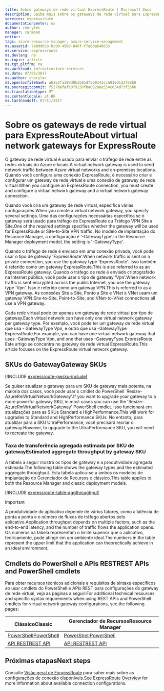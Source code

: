 ```yaml
---
title: Sobre gateways de rede virtual ExpressRoute | Microsoft Docs
description: Saiba mais sobre os gateways de rede virtual para ExpressRoute.
services: expressroute
documentationcenter: na
author: cherylmc
manager: carmonm
editor: 
tags: azure-resource-manager, azure-service-management
ms.assetid: 7e0d9658-bc00-45b0-848f-f7a6da648635
ms.service: expressroute
ms.devlang: na
ms.topic: article
ms.tgt_pltfrm: na
ms.workload: infrastructure-services
ms.date: 07/05/2017
ms.author: cherylmc
ms.openlocfilehash: a6363fa380d0bab05d7500141cc6019d1d3f68b8
ms.sourcegitcommit: f537befafb079256fba0529ee554c034d73f36b0
ms.translationtype: MT
ms.contentlocale: pt-BR
ms.lasthandoff: 07/11/2017
---
```

# <a name="about-virtual-network-gateways-for-expressroute"></a><span data-ttu-id="f231c-103">Sobre os gateways de rede virtual para ExpressRoute</span><span class="sxs-lookup"><span data-stu-id="f231c-103">About virtual network gateways for ExpressRoute</span></span>
<span data-ttu-id="f231c-104">O gateway de rede virtual é usado para enviar o tráfego de rede entre as redes virtuais do Azure e locais.</span><span class="sxs-lookup"><span data-stu-id="f231c-104">A virtual network gateway is used to send network traffic between Azure virtual networks and on-premises locations.</span></span> <span data-ttu-id="f231c-105">Quando você configura uma conexão ExpressRoute, é necessário criar e configurar um gateway de rede virtual e uma conexão de gateway de rede virtual.</span><span class="sxs-lookup"><span data-stu-id="f231c-105">When you configure an ExpressRoute connection, you must create and configure a virtual network gateway and a virtual network gateway connection.</span></span>

<span data-ttu-id="f231c-106">Quando você cria um gateway de rede virtual, especifica várias configurações.</span><span class="sxs-lookup"><span data-stu-id="f231c-106">When you create a virtual network gateway, you specify several settings.</span></span> <span data-ttu-id="f231c-107">Uma das configurações necessárias especifica se o gateway será usado para tráfego de ExpressRoute ou Tráfego VPN Site a Site.</span><span class="sxs-lookup"><span data-stu-id="f231c-107">One of the required settings specifies whether the gateway will be used for ExpressRoute or Site-to-Site VPN traffic.</span></span> <span data-ttu-id="f231c-108">No modelo de implantação do Resource Manager, a configuração é '-GatewayType'.</span><span class="sxs-lookup"><span data-stu-id="f231c-108">In the Resource Manager deployment model, the setting is '-GatewayType'.</span></span>

<span data-ttu-id="f231c-109">Quando o tráfego de rede é enviado em uma conexão privada, você pode usar o tipo de gateway 'ExpressRoute'.</span><span class="sxs-lookup"><span data-stu-id="f231c-109">When network traffic is sent on a private connection, you use the gateway type 'ExpressRoute'.</span></span> <span data-ttu-id="f231c-110">Isso também é referido como um gateway ExpressRoute.</span><span class="sxs-lookup"><span data-stu-id="f231c-110">This is also referred to as an ExpressRoute gateway.</span></span> <span data-ttu-id="f231c-111">Quando o tráfego de rede é enviado criptografado na Internet pública, você pode usar o tipo de gateway 'Vpn'.</span><span class="sxs-lookup"><span data-stu-id="f231c-111">When network traffic is sent encrypted across the public Internet, you use the gateway type 'Vpn'.</span></span> <span data-ttu-id="f231c-112">Isso é referido como um gateway VPN.</span><span class="sxs-lookup"><span data-stu-id="f231c-112">This is referred to as a VPN gateway.</span></span> <span data-ttu-id="f231c-113">As conexões Site a Site, Ponto a Site e VNet a VNet usam um gateway VPN.</span><span class="sxs-lookup"><span data-stu-id="f231c-113">Site-to-Site, Point-to-Site, and VNet-to-VNet connections all use a VPN gateway.</span></span>

<span data-ttu-id="f231c-114">Cada rede virtual pode ter apenas um gateway de rede virtual por tipo de gateway.</span><span class="sxs-lookup"><span data-stu-id="f231c-114">Each virtual network can have only one virtual network gateway per gateway type.</span></span> <span data-ttu-id="f231c-115">Por exemplo, você pode ter um gateway de rede virtual que usa - GatewayType Vpn, e outro que usa -GatewayType ExpressRoute.</span><span class="sxs-lookup"><span data-stu-id="f231c-115">For example, you can have one virtual network gateway that uses -GatewayType Vpn, and one that uses -GatewayType ExpressRoute.</span></span> <span data-ttu-id="f231c-116">Este artigo se concentra no gateway de rede virtual ExpressRoute.</span><span class="sxs-lookup"><span data-stu-id="f231c-116">This article focuses on the ExpressRoute virtual network gateway.</span></span>

## <span data-ttu-id="f231c-117"><a name="gwsku"></a>SKUs do Gateway</span><span class="sxs-lookup"><span data-stu-id="f231c-117"><a name="gwsku"></a>Gateway SKUs</span></span>
[!INCLUDE [expressroute-gwsku-include](../../includes/expressroute-gwsku-include.md)]

<span data-ttu-id="f231c-118">Se quiser atualizar o gateway para um SKU de gateway mais potente, na maioria dos casos, você pode usar o cmdlet do PowerShell 'Resize-AzureRmVirtualNetworkGateway'.</span><span class="sxs-lookup"><span data-stu-id="f231c-118">If you want to upgrade your gateway to a more powerful gateway SKU, in most cases you can use the 'Resize-AzureRmVirtualNetworkGateway' PowerShell cmdlet.</span></span> <span data-ttu-id="f231c-119">Isso funcionará em atualizações para as SKUs Standard e HighPerformance.</span><span class="sxs-lookup"><span data-stu-id="f231c-119">This will work for upgrades to Standard and HighPerformance SKUs.</span></span> <span data-ttu-id="f231c-120">No entanto, para atualizar para a SKU UltraPerformance, você precisará recriar o gateway.</span><span class="sxs-lookup"><span data-stu-id="f231c-120">However, to upgrade to the UltraPerformance SKU, you will need to recreate the gateway.</span></span>

### <span data-ttu-id="f231c-121"><a name="aggthroughput"></a>Taxa de transferência agregada estimada por SKU de gateway</span><span class="sxs-lookup"><span data-stu-id="f231c-121"><a name="aggthroughput"></a>Estimated aggregate throughput by gateway SKU</span></span>
<span data-ttu-id="f231c-122">A tabela a seguir mostra os tipos de gateway e a produtividade agregada estimada.</span><span class="sxs-lookup"><span data-stu-id="f231c-122">The following table shows the gateway types and the estimated aggregate throughput.</span></span> <span data-ttu-id="f231c-123">Esta tabela aplica-se a ambos os modelos de implantação do Gerenciador de Recursos e clássico.</span><span class="sxs-lookup"><span data-stu-id="f231c-123">This table applies to both the Resource Manager and classic deployment models.</span></span>

[!INCLUDE [expressroute-table-aggthroughput](../../includes/expressroute-table-aggtput-include.md)]

> [!IMPORTANT]
> <span data-ttu-id="f231c-124">A produtividade do aplicativo depende de vários fatores, como a latência de ponta a ponta e o número de fluxos de tráfego abertos pelo aplicativo.</span><span class="sxs-lookup"><span data-stu-id="f231c-124">Application throughput depends on multiple factors, such as the end-to-end latency, and the number of traffic flows the application opens.</span></span> <span data-ttu-id="f231c-125">Os números na tabela representam o limite superior que o aplicativo, teoricamente, pode atingir em um ambiente ideal.</span><span class="sxs-lookup"><span data-stu-id="f231c-125">The numbers in the table represent the upper limit that the application can theorectically achieve in an ideal environment.</span></span> 
> 
>

## <span data-ttu-id="f231c-126"><a name="resources"></a>Cmdlets do PowerShell e APIs REST</span><span class="sxs-lookup"><span data-stu-id="f231c-126"><a name="resources"></a>REST APIs and PowerShell cmdlets</span></span>
<span data-ttu-id="f231c-127">Para obter recursos técnicos adicionais e requisitos de sintaxe específicos ao usar cmdlets do PowerShell e APIs REST para configurações do gateway de rede virtual, veja as páginas a seguir:</span><span class="sxs-lookup"><span data-stu-id="f231c-127">For additional technical resources and specific syntax requirements when using REST APIs and PowerShell cmdlets for virtual network gateway configurations, see the following pages:</span></span>

| <span data-ttu-id="f231c-128">**Clássico**</span><span class="sxs-lookup"><span data-stu-id="f231c-128">**Classic**</span></span> | <span data-ttu-id="f231c-129">**Gerenciador de Recursos**</span><span class="sxs-lookup"><span data-stu-id="f231c-129">**Resource Manager**</span></span> |
| --- | --- |
| [<span data-ttu-id="f231c-130">PowerShell</span><span class="sxs-lookup"><span data-stu-id="f231c-130">PowerShell</span></span>](https://msdn.microsoft.com/library/mt270335.aspx) |[<span data-ttu-id="f231c-131">PowerShell</span><span class="sxs-lookup"><span data-stu-id="f231c-131">PowerShell</span></span>](https://msdn.microsoft.com/library/mt163510.aspx) |
| [<span data-ttu-id="f231c-132">API REST</span><span class="sxs-lookup"><span data-stu-id="f231c-132">REST API</span></span>](https://msdn.microsoft.com/library/jj154113.aspx) |[<span data-ttu-id="f231c-133">API REST</span><span class="sxs-lookup"><span data-stu-id="f231c-133">REST API</span></span>](https://msdn.microsoft.com/library/mt163859.aspx) |

## <a name="next-steps"></a><span data-ttu-id="f231c-134">Próximas etapas</span><span class="sxs-lookup"><span data-stu-id="f231c-134">Next steps</span></span>
<span data-ttu-id="f231c-135">Consulte [Visão geral de ExpressRoute](expressroute-introduction.md) para saber mais sobre as configurações de conexão disponíveis.</span><span class="sxs-lookup"><span data-stu-id="f231c-135">See [ExpressRoute Overview](expressroute-introduction.md) for more information about available connection configurations.</span></span> 

